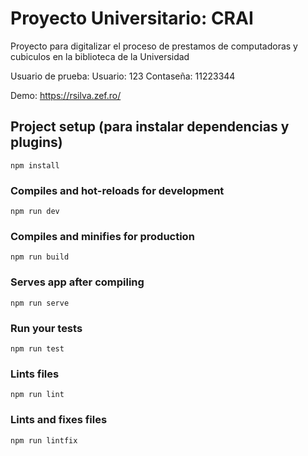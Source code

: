# Proyecto Universitario: CRAI
Proyecto para digitalizar el proceso de prestamos de computadoras y cubiculos en la biblioteca de la Universidad

Usuario de prueba:
Usuario: 123
Contaseña: 11223344


Demo: https://rsilva.zef.ro/

## Project setup (para instalar dependencias y plugins)
```
npm install
```

### Compiles and hot-reloads for development
```
npm run dev
```

### Compiles and minifies for production
```
npm run build
```

### Serves app after compiling
```
npm run serve
```

### Run your tests
```
npm run test
```

### Lints files
```
npm run lint
```

### Lints and fixes files
```
npm run lintfix
```
